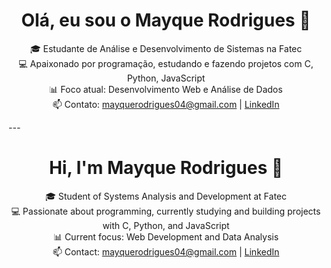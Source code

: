 <h1 align="center">Olá, eu sou o Mayque Rodrigues 👋</h1>

<p align="center">
  🎓 Estudante de Análise e Desenvolvimento de Sistemas na Fatec<br>
  💻 Apaixonado por programação, estudando e fazendo projetos com C, Python, JavaScript<br>
  📊 Foco atual: Desenvolvimento Web e Análise de Dados<br>
  📫 Contato: <a href="mailto:mayquerodrigues04@gmail.com">mayquerodrigues04@gmail.com</a> | 
  <a href="https://www.linkedin.com/in/mayque-rodrigues-72aa321b5/" target="_blank">LinkedIn</a>
</p>
---
<h1 align="center">Hi, I'm Mayque Rodrigues 👋</h1>

<p align="center">
  🎓 Student of Systems Analysis and Development at Fatec<br>
  💻 Passionate about programming, currently studying and building projects with C, Python, and JavaScript<br>
  📊 Current focus: Web Development and Data Analysis<br>
  📫 Contact: <a href="mailto:mayquerodrigues04@gmail.com">mayquerodrigues04@gmail.com</a> | 
  <a href="https://www.linkedin.com/in/mayque-rodrigues-72aa321b5/" target="_blank">LinkedIn</a>
</p>

